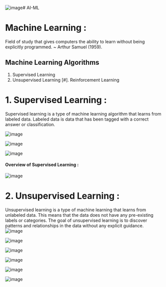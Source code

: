 ![image](https://github.com/user-attachments/assets/18c5bc4f-561d-44dc-aadb-40bf5005346b)# AI-ML

# Machine Learning :  
Field of study that gives computers the ability to learn without being explicitly programmed. ~ Arthur Samuel (1959).

## Machine Learning Algorithms 
1. Supervised Learning
2. Unsupervised Learning
[#]. Reinforcement Learning

# 1. Supervised Learning :
Supervised learning is a type of machine learning algorithm that learns from labeled data. Labeled data is data that has been tagged with a correct answer or classification.

![image](https://github.com/user-attachments/assets/51d783c8-b192-41bc-a0eb-8324d695929a)

![image](https://github.com/user-attachments/assets/115b4807-fbec-4103-882b-e6310d9844aa)

![image](https://github.com/user-attachments/assets/2846b1f9-1f53-4084-9ab1-8716a078f894)

#### Overview of Supervised Learning : 
![image](https://github.com/user-attachments/assets/df785ed9-29fc-4a27-bf30-60a64eb62b0c)

# 2. Unsupervised Learning : 
Unsupervised learning is a type of machine learning that learns from unlabeled data. This means that the data does not have any pre-existing labels or categories. The goal of unsupervised learning is to discover patterns and relationships in the data without any explicit guidance.
![image](https://github.com/user-attachments/assets/d060df4a-8f5f-41d0-8d7e-8a1154082c2e)

![image](https://github.com/user-attachments/assets/2cd37a41-f856-4b2f-9a63-2f6ccc2f2c4e)

![image](https://github.com/user-attachments/assets/59023063-db03-4ca6-9617-22ab572d5e0c)

![image](https://github.com/user-attachments/assets/b1b0317e-11cd-4d40-81cd-d397ebf6bfbd)

![image](https://github.com/user-attachments/assets/fa8244e8-12d7-4025-8d97-ac69a2a2b1eb)

![image](https://github.com/user-attachments/assets/c7dae6c7-fb2c-4e0b-a859-e37090d80a2a)







